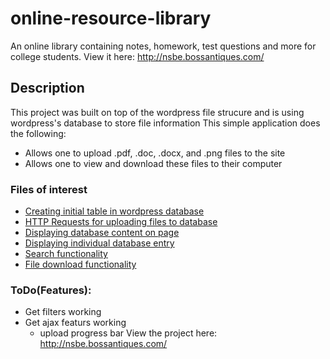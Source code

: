 # online-resource-library
An online library containing notes, homework, test questions and more for college students. View it here: http://nsbe.bossantiques.com/

## Description
This project was built on top of the wordpress file strucure and is using wordpress's database to store file information
This simple application does the following:
- Allows one to upload .pdf, .doc, .docx, and .png files to the site
- Allows one to view and download these files to their computer
  
### Files of interest
- [Creating initial table in wordpress database](db_create.php)
- [HTTP Requests for uploading files to database](page-upload-resources.php)
- [Displaying database content on page](page-find-resources.php)
- [Displaying individual database entry](page-resource.php)
- [Search functionality](page-csearch.php)
- [File download functionality](page-csearch.php)

### ToDo(Features):
- Get filters working
- Get ajax featurs working
  - upload progress bar
View the project here: http://nsbe.bossantiques.com/


